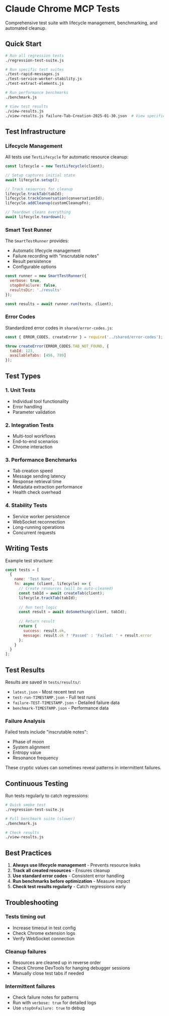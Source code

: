 # Claude Chrome MCP Tests

Comprehensive test suite with lifecycle management, benchmarking, and automated cleanup.

## Quick Start

```bash
# Run all regression tests
./regression-test-suite.js

# Run specific test suites
./test-rapid-messages.js
./test-service-worker-stability.js
./test-extract-elements.js

# Run performance benchmarks
./benchmark.js

# View test results
./view-results.js
./view-results.js failure-Tab-Creation-2025-01-30.json  # View specific failure
```

## Test Infrastructure

### Lifecycle Management

All tests use `TestLifecycle` for automatic resource cleanup:

```javascript
const lifecycle = new TestLifecycle(client);

// Setup captures initial state
await lifecycle.setup();

// Track resources for cleanup
lifecycle.trackTab(tabId);
lifecycle.trackConversation(conversationId);
lifecycle.addCleanup(customCleanupFn);

// Teardown cleans everything
await lifecycle.teardown();
```

### Smart Test Runner

The `SmartTestRunner` provides:
- Automatic lifecycle management
- Failure recording with "inscrutable notes"
- Result persistence
- Configurable options

```javascript
const runner = new SmartTestRunner({
  verbose: true,
  stopOnFailure: false,
  resultsDir: './results'
});

const results = await runner.run(tests, client);
```

### Error Codes

Standardized error codes in `shared/error-codes.js`:

```javascript
const { ERROR_CODES, createError } = require('../shared/error-codes');

throw createError(ERROR_CODES.TAB_NOT_FOUND, {
  tabId: 123,
  availableTabs: [456, 789]
});
```

## Test Types

### 1. Unit Tests
- Individual tool functionality
- Error handling
- Parameter validation

### 2. Integration Tests
- Multi-tool workflows
- End-to-end scenarios
- Chrome interaction

### 3. Performance Benchmarks
- Tab creation speed
- Message sending latency
- Response retrieval time
- Metadata extraction performance
- Health check overhead

### 4. Stability Tests
- Service worker persistence
- WebSocket reconnection
- Long-running operations
- Concurrent requests

## Writing Tests

Example test structure:

```javascript
const tests = [
  {
    name: 'Test Name',
    fn: async (client, lifecycle) => {
      // Create resources (will be auto-cleaned)
      const tabId = await createTab(client);
      lifecycle.trackTab(tabId);
      
      // Run test logic
      const result = await doSomething(client, tabId);
      
      // Return result
      return {
        success: result.ok,
        message: result.ok ? 'Passed' : 'Failed: ' + result.error
      };
    }
  }
];
```

## Test Results

Results are saved in `tests/results/`:
- `latest.json` - Most recent test run
- `test-run-TIMESTAMP.json` - Full test runs
- `failure-TEST-TIMESTAMP.json` - Detailed failure data
- `benchmark-TIMESTAMP.json` - Performance data

### Failure Analysis

Failed tests include "inscrutable notes":
- Phase of moon
- System alignment
- Entropy value
- Resonance frequency

These cryptic values can sometimes reveal patterns in intermittent failures.

## Continuous Testing

Run tests regularly to catch regressions:

```bash
# Quick smoke test
./regression-test-suite.js

# Full benchmark suite (slower)
./benchmark.js

# Check results
./view-results.js
```

## Best Practices

1. **Always use lifecycle management** - Prevents resource leaks
2. **Track all created resources** - Ensures cleanup
3. **Use standard error codes** - Consistent error handling
4. **Run benchmarks before optimization** - Measure impact
5. **Check test results regularly** - Catch regressions early

## Troubleshooting

### Tests timing out
- Increase timeout in test config
- Check Chrome extension logs
- Verify WebSocket connection

### Cleanup failures
- Resources are cleaned up in reverse order
- Check Chrome DevTools for hanging debugger sessions
- Manually close test tabs if needed

### Intermittent failures
- Check failure notes for patterns
- Run with `verbose: true` for detailed logs
- Use `stopOnFailure: true` to debug